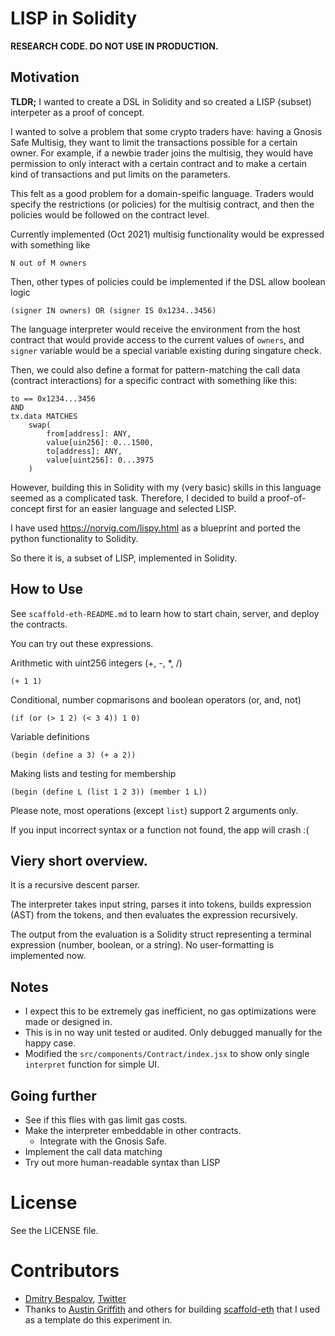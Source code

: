 # LISP in Solidity

**RESEARCH CODE. DO NOT USE IN PRODUCTION.**

## Motivation

**TLDR;** I wanted to create a DSL in Solidity and so created a LISP (subset) interpeter as a proof of concept.

I wanted to solve a problem that some crypto traders have: having a Gnosis Safe Multisig, they want to limit the transactions possible for a certain owner.
For example, if a newbie trader joins the multisig, they would have permission to only interact with a certain contract and to make a certain kind of transactions and put limits on the parameters.

This felt as a good problem for a domain-speific language. Traders would specify the restrictions (or policies) for the multisig contract, and then the policies would be followed on the contract level.

Currently implemented (Oct 2021) multisig functionality would be expressed with something like

```
N out of M owners
```

Then, other types of policies could be implemented if the DSL allow boolean logic

```
(signer IN owners) OR (signer IS 0x1234..3456)
```

The language interpreter would receive the environment from the host contract that would provide access to the current values of `owners`, and `signer` variable would be a special variable existing during singature check.

Then, we could also define a format for pattern-matching the call data (contract interactions) for a specific contract with something like this:

```
to == 0x1234...3456 
AND
tx.data MATCHES
    swap(
        from[address]: ANY,
        value[uin256]: 0...1500,
        to[address]: ANY,
        value[uint256]: 0...3975
    )
```

However, building this in Solidity with my (very basic) skills in this language seemed as a complicated task. Therefore, I decided to build a proof-of-concept first for an easier language and selected LISP.

I have used https://norvig.com/lispy.html as a blueprint and ported the python functionality to Solidity.

So there it is, a subset of LISP, implemented in Solidity.

## How to Use
See `scaffold-eth-README.md` to learn how to start chain, server, and deploy the contracts.

You can try out these expressions.

Arithmetic with uint256 integers (+, -, *, /)

```
(+ 1 1)
```

Conditional, number copmarisons and boolean operators (or, and, not)

```
(if (or (> 1 2) (< 3 4)) 1 0)
```

Variable definitions

```
(begin (define a 3) (+ a 2))
```

Making lists and testing for membership

```
(begin (define L (list 1 2 3)) (member 1 L))
```

Please note, most operations (except `list`) support 2 arguments only.

If you input incorrect syntax or a function not found, the app will crash :(

## Viery short overview.
It is a recursive descent parser.

The interpreter takes input string, parses it into tokens, builds expression (AST) from the tokens, and then evaluates the expression recursively.

The output from the evaluation is a Solidity struct representing a terminal expression (number, boolean, or a string). No user-formatting is implemented now.

## Notes
* I expect this to be extremely gas inefficient, no gas optimizations were made or designed in.
* This is in no way unit tested or audited. Only debugged manually for the happy case.
* Modified the `src/components/Contract/index.jsx` to show only single `interpret` function for simple UI.

## Going further
* See if this flies with gas limit gas costs.
* Make the interpreter embeddable in other contracts.
  * Integrate with the Gnosis Safe.
* Implement the call data matching
* Try out more human-readable syntax than LISP

# License
See the LICENSE file.

# Contributors
- [Dmitry Bespalov](https://github.com/DmitryBespalov), [Twitter](https://twitter.com/@_DmitryBespalov)
- Thanks to [Austin Griffith](https://github.com/austintgriffith) and others for building [scaffold-eth](https://github.com/scaffold-eth/scaffold-eth) that I used as a template do this experiment in.